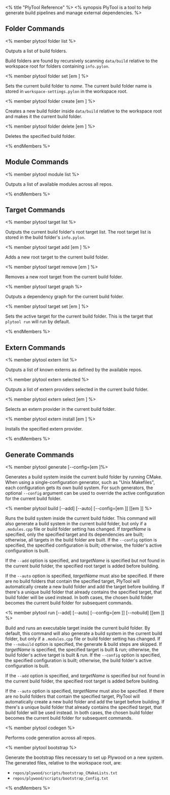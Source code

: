 <% title "PlyTool Reference" %>
<% synopsis 
PlyTool is a tool to help generate build pipelines and manage external dependencies.
%>

## Folder Commands

<% member plytool folder list %>

Outputs a list of build folders.

Build folders are found by recursively scanning `data/build` relative to the workspace root for folders containing `info.pylon`.

<% member plytool folder set [em <folderName>] %>

Sets the current build folder to _name_. The current build folder name is stored in `workspace-settings.pylon` in the workspace root.

<% member plytool folder create [em <folderName>] %>

Creates a new build folder inside `data/build` relative to the workspace root and makes it the current build folder.

<% member plytool folder delete [em <folderName>] %>

Deletes the specified build folder.

<% endMembers %>

## Module Commands

<% member plytool module list %>

Outputs a list of available modules across all repos.

<% endMembers %>

## Target Commands

<% member plytool target list %>

Outputs the current build folder's root target list. The root target list is stored in the build folder's `info.pylon`.

<% member plytool target add [em <targetName>] %>

Adds a new root target to the current build folder.

<% member plytool target remove [em <targetName>] %>

Removes a new root target from the current build folder.

<% member plytool target graph %>

Outputs a dependency graph for the current build folder.

<% member plytool target set [em <targetName>] %>

Sets the active target for the current build folder. This is the target that `plytool run` will run by default.

<% endMembers %>

## Extern Commands

<% member plytool extern list %>

Outputs a list of known externs as defined by the available repos.

<% member plytool extern selected %>

Outputs a list of extern providers selected in the current build folder.

<% member plytool extern select [em <providerName>] %>

Selects an extern provider in the current build folder.

<% member plytool extern install [em <providerName>] %>

Installs the specified extern provider.

<% endMembers %>

## Generate Commands

<% member plytool generate \[--config=[em <configName>\]%>

Generates a build system inside the current build folder by running CMake. When using a single-configuration generator, such as "Unix Makefiles", each configuration gets its own build system. For such generators, the optional `--config` argument can be used to override the active configuration for the current build folder.

<% member plytool build \[--add\] \[--auto\] \[--config=[em <configName>]\] \[[em <targetName>]\] %>

Runs the build system inside the current build folder. This command will also generate a build system in the current build folder, but only if a `.modules.cpp` file or build folder setting has changed. If *targetName* is specified, only the specified target and its dependencies are built; otherwise, all targets in the build folder are built. If the `--config` option is specified, the specified configuration is built; otherwise, the folder's active configuration is built.

If the `--add` option is specified, and *targetName* is specified but not found in the current build folder, the specified root target is added before building.

If the `--auto` option is specified, *targetName* must also be specified. If there are no build folders that contain the specified target, PlyTool will automatically create a new build folder and add the target before building. If there's a unique build folder that already contains the specified target, that build folder will be used instead. In both cases, the chosen build folder becomes the current build folder for subsequent commands.

<% member plytool run \[--add\] \[--auto\] \[--config=[em <configName>]\] \[--nobuild\] \[[em <targetName>]\] %>

Build and runs an executable target inside the current build folder. By default, this command will also generate a build system in the current build folder, but only if a `.modules.cpp` file or build folder setting has changed. If the `--nobuild` option is specified, the generate & build steps are skipped. If *targetName* is specified, the specified target is built & run; otherwise, the build folder's active target is built & run. If the `--config` option is specified, the specified configuration is built; otherwise, the build folder's active configuration is built.

If the `--add` option is specified, and *targetName* is specified but not found in the current build folder, the specified root target is added before building.

If the `--auto` option is specified, *targetName* must also be specified. If there are no build folders that contain the specified target, PlyTool will automatically create a new build folder and add the target before building. If there's a unique build folder that already contains the specified target, that build folder will be used instead. In both cases, the chosen build folder becomes the current build folder for subsequent commands.

<% member plytool codegen %>

Performs code generation across all repos.

<% member plytool bootstrap %>

Generate the bootstrap files necessary to set up Plywood on a new system. The generated files, relative to the workspace root, are:

* `repos/plywood/scripts/bootstrap_CMakeLists.txt`
* `repos/plywood/scripts/bootstrap_Config.txt`

<% endMembers %>
